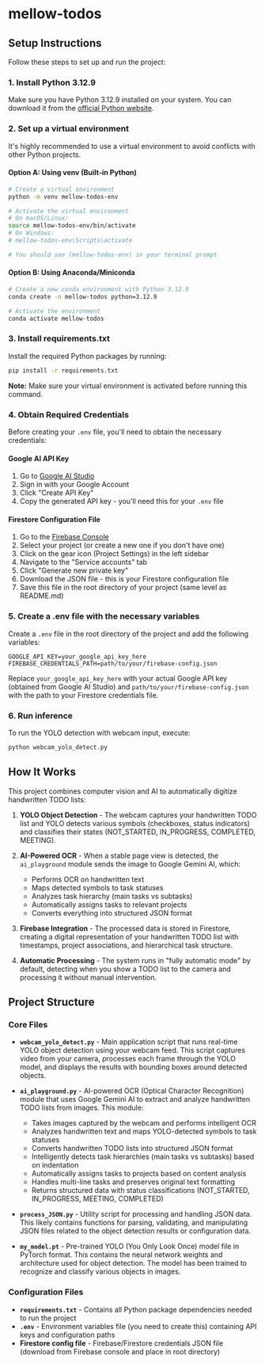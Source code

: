 # mellow-todos

## Setup Instructions

Follow these steps to set up and run the project:

### 1. Install Python 3.12.9

Make sure you have Python 3.12.9 installed on your system. You can download it from the [official Python website](https://www.python.org/downloads/).

### 2. Set up a virtual environment

It's highly recommended to use a virtual environment to avoid conflicts with other Python projects.

#### Option A: Using venv (Built-in Python)

```bash
# Create a virtual environment
python -m venv mellow-todos-env

# Activate the virtual environment
# On macOS/Linux:
source mellow-todos-env/bin/activate
# On Windows:
# mellow-todos-env\Scripts\activate

# You should see (mellow-todos-env) in your terminal prompt
```

#### Option B: Using Anaconda/Miniconda

```bash
# Create a new conda environment with Python 3.12.9
conda create -n mellow-todos python=3.12.9

# Activate the environment
conda activate mellow-todos
```

### 3. Install requirements.txt

Install the required Python packages by running:

```bash
pip install -r requirements.txt
```

**Note:** Make sure your virtual environment is activated before running this command.

### 4. Obtain Required Credentials

Before creating your `.env` file, you'll need to obtain the necessary credentials:

#### Google AI API Key

1. Go to [Google AI Studio](https://aistudio.google.com/apikey)
2. Sign in with your Google Account
3. Click "Create API Key"
4. Copy the generated API key - you'll need this for your `.env` file

#### Firestore Configuration File

1. Go to the [Firebase Console](https://console.firebase.google.com/)
2. Select your project (or create a new one if you don't have one)
3. Click on the gear icon (Project Settings) in the left sidebar
4. Navigate to the "Service accounts" tab
5. Click "Generate new private key"
6. Download the JSON file - this is your Firestore configuration file
7. Save this file in the root directory of your project (same level as README.md)

### 5. Create a .env file with the necessary variables

Create a `.env` file in the root directory of the project and add the following variables:

```env
GOOGLE_API_KEY=your_google_api_key_here
FIREBASE_CREDENTIALS_PATH=path/to/your/firebase-config.json
```

Replace `your_google_api_key_here` with your actual Google API key (obtained from Google AI Studio) and `path/to/your/firebase-config.json` with the path to your Firestore credentials file.

### 6. Run inference

To run the YOLO detection with webcam input, execute:

```bash
python webcam_yolo_detect.py
```

## How It Works

This project combines computer vision and AI to automatically digitize handwritten TODO lists:

1. **YOLO Object Detection** - The webcam captures your handwritten TODO list and YOLO detects various symbols (checkboxes, status indicators) and classifies their states (NOT_STARTED, IN_PROGRESS, COMPLETED, MEETING).

2. **AI-Powered OCR** - When a stable page view is detected, the `ai_playground` module sends the image to Google Gemini AI, which:

   - Performs OCR on handwritten text
   - Maps detected symbols to task statuses
   - Analyzes task hierarchy (main tasks vs subtasks)
   - Automatically assigns tasks to relevant projects
   - Converts everything into structured JSON format

3. **Firebase Integration** - The processed data is stored in Firestore, creating a digital representation of your handwritten TODO list with timestamps, project associations, and hierarchical task structure.

4. **Automatic Processing** - The system runs in "fully automatic mode" by default, detecting when you show a TODO list to the camera and processing it without manual intervention.

## Project Structure

### Core Files

- **`webcam_yolo_detect.py`** - Main application script that runs real-time YOLO object detection using your webcam feed. This script captures video from your camera, processes each frame through the YOLO model, and displays the results with bounding boxes around detected objects.

- **`ai_playground.py`** - AI-powered OCR (Optical Character Recognition) module that uses Google Gemini AI to extract and analyze handwritten TODO lists from images. This module:

  - Takes images captured by the webcam and performs intelligent OCR
  - Analyzes handwritten text and maps YOLO-detected symbols to task statuses
  - Converts handwritten TODO lists into structured JSON format
  - Intelligently detects task hierarchies (main tasks vs subtasks) based on indentation
  - Automatically assigns tasks to projects based on content analysis
  - Handles multi-line tasks and preserves original text formatting
  - Returns structured data with status classifications (NOT_STARTED, IN_PROGRESS, MEETING, COMPLETED)

- **`process_JSON.py`** - Utility script for processing and handling JSON data. This likely contains functions for parsing, validating, and manipulating JSON files related to the object detection results or configuration data.

- **`my_model.pt`** - Pre-trained YOLO (You Only Look Once) model file in PyTorch format. This contains the neural network weights and architecture used for object detection. The model has been trained to recognize and classify various objects in images.

### Configuration Files

- **`requirements.txt`** - Contains all Python package dependencies needed to run the project
- **`.env`** - Environment variables file (you need to create this) containing API keys and configuration paths
- **Firestore config file** - Firebase/Firestore credentials JSON file (download from Firebase console and place in root directory)
